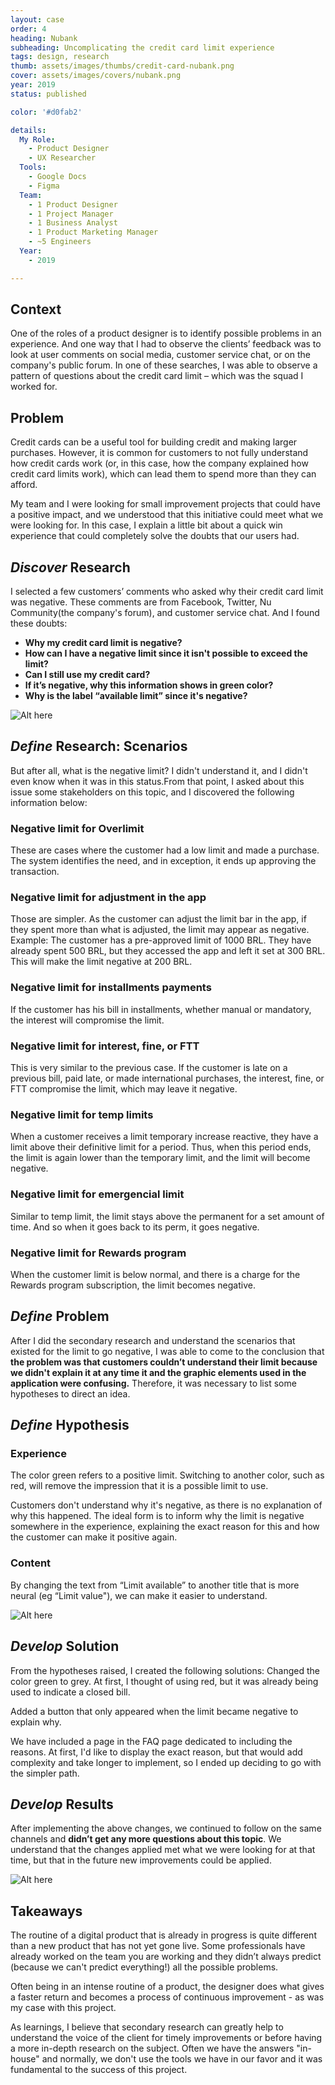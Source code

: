 ```yaml
---
layout: case
order: 4
heading: Nubank
subheading: Uncomplicating the credit card limit experience
tags: design, research
thumb: assets/images/thumbs/credit-card-nubank.png
cover: assets/images/covers/nubank.png
year: 2019
status: published

color: '#d0fab2'

details:
  My Role:
    - Product Designer
    - UX Researcher
  Tools:
    - Google Docs
    - Figma
  Team:
    - 1 Product Designer
    - 1 Project Manager
    - 1 Business Analyst
    - 1 Product Marketing Manager
    - ~5 Engineers
  Year:
    - 2019

---
```


## Context
One of the roles of a product designer is to identify possible problems in an experience. And one way that I had to observe the clients’ feedback was to look at user comments on social media, customer service chat, or on the company's public forum. In one of these searches, I was able to observe a pattern of questions about the credit card limit – which was the squad I worked for.

## Problem
Credit cards can be a useful tool for building credit and making larger purchases. However, it is common for customers to not fully understand how credit cards work (or, in this case, how the company explained how credit card limits work), which can lead them to spend more than they can afford. 

My team and I were looking for small improvement projects that could have a positive impact, and we understood that this initiative could meet what we were looking for. In this case, I explain a little bit about a quick win experience that could completely solve the doubts that our users had.

## *Discover* Research
I selected a few customers’ comments who asked why their credit card limit was negative. These comments are from Facebook, Twitter, Nu Community(the company's forum), and customer service chat. And I found these doubts:

- **Why my credit card limit is negative?**
- **How can I have a negative limit since it isn't possible to exceed the limit?**
- **Can I still use my credit card?**
- **If it’s negative, why this information shows in green color?**
- **Why is the label “available limit” since it's negative?**

![Alt here](../assets/images/cases/limit-comments.png "comments screenshots")


## *Define* Research: Scenarios
But after all, what is the negative limit? I didn't understand it, and I didn't even know when it was in this status.From that point, I asked about this issue some stakeholders on this topic, and I discovered the following information below:

### Negative limit for Overlimit
These are cases where the customer had a low limit and made a purchase. The system identifies the need, and in exception, it ends up approving the transaction.

### Negative limit for adjustment in the app
Those are simpler. As the customer can adjust the limit bar in the app, if they spent more than what is adjusted, the limit may appear as negative. Example: The customer has a pre-approved limit of 1000 BRL. They have already spent 500 BRL, but they accessed the app and left it set at 300 BRL. This will make the limit negative at 200 BRL.

### Negative limit for installments payments
If the customer has his bill in installments, whether manual or mandatory, the interest will compromise the limit.

### Negative limit for interest, fine, or FTT
This is very similar to the previous case. If the customer is late on a previous bill, paid late, or made international purchases, the interest, fine, or FTT compromise the limit, which may leave it negative.

### Negative limit for temp limits
When a customer receives a limit temporary increase reactive, they have a limit above their definitive limit for a period. Thus, when this period ends, the limit is again lower than the temporary limit, and the limit will become negative.

### Negative limit for emergencial limit
Similar to temp limit, the limit stays above the permanent for a set amount of time. And so when it goes back to its perm, it goes negative.

### Negative limit for Rewards program
When the customer limit is below normal, and there is a charge for the Rewards program subscription, the limit becomes negative.

## *Define* Problem
After I did the secondary research and understand the scenarios that existed for the limit to go negative, I was able to come to the conclusion that **the problem was that customers couldn’t understand their limit because we didn't explain it at any time it and the graphic elements used in the application were confusing.** Therefore, it was necessary to list some hypotheses to direct an idea.

## *Define* Hypothesis
### Experience
The color green refers to a positive limit. Switching to another color, such as red, will remove the impression that it is a possible limit to use.

Customers don't understand why it's negative, as there is no explanation of why this happened. The ideal form is to inform why the limit is negative somewhere in the experience, explaining the exact reason for this and how the customer can make it positive again.

### Content
By changing the text from “Limit available” to another title that is more neural (eg “Limit value"), we can make it easier to understand.

![Alt here](../assets/images/cases/limit-old.png "old screens")

## *Develop* Solution
From the hypotheses raised, I created the following solutions:
Changed the color green to grey. At first, I thought of using red, but it was already being used to indicate a closed bill.

Added a button that only appeared when the limit became negative to explain why.

We have included a page in the FAQ page dedicated to including the reasons. At first, I'd like to display the exact reason, but that would add complexity and take longer to implement, so I ended up deciding to go with the simpler path.

## *Develop* Results
After implementing the above changes, we continued to follow on the same channels and **didn’t get any more questions about this topic**. We understand that the changes applied met what we were looking for at that time, but that in the future new improvements could be applied.

![Alt here](../assets/images/cases/limit-new.png "new screens")

## Takeaways
The routine of a digital product that is already in progress is quite different than a new product that has not yet gone live. Some professionals have already worked on the team you are working and they didn’t always predict (because we can't predict everything!) all the possible problems.

Often being in an intense routine of a product, the designer does what gives a faster return and becomes a process of continuous improvement - as was my case with this project.

As learnings, I believe that secondary research can greatly help to understand the voice of the client for timely improvements or before having a more in-depth research on the subject. Often we have the answers "in-house" and normally, we don't use the tools we have in our favor and it was fundamental to the success of this project.
